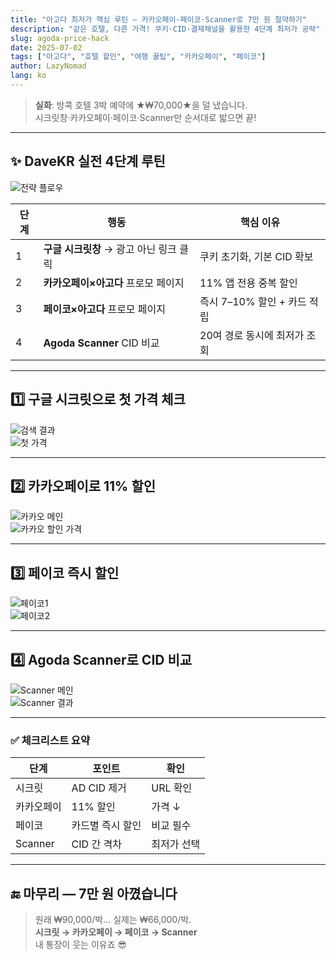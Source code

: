 ```yaml
---
title: "아고다 최저가 핵심 루틴 — 카카오페이·페이코·Scanner로 7만 원 절약하기"
description: "같은 호텔, 다른 가격! 쿠키·CID·결제채널을 활용한 4단계 최저가 공략"
slug: agoda-price-hack
date: 2025-07-02
tags: ["아고다", "호텔 할인", "여행 꿀팁", "카카오페이", "페이코"]
author: LazyNomad
lang: ko
---
```


> **실화**: 방콕 호텔 3박 예약에 ★₩70,000★을 덜 냈습니다.  
> 시크릿창·카카오페이·페이코·Scanner만 순서대로 밟으면 끝!

---

## ✨ DaveKR 실전 4단계 루틴

![전략 플로우](/static/images/agoda/00_agoda_direct_price.png "전체 흐름")

| 단계 | 행동 | 핵심 이유 |
|------|------|-----------|
| 1 | **구글 시크릿창** → 광고 아닌 링크 클릭 | 쿠키 초기화, 기본 CID 확보 |
| 2 | **카카오페이×아고다** 프로모 페이지 | 11% 앱 전용 중복 할인 |
| 3 | **페이코×아고다** 프로모 페이지 | 즉시 7–10% 할인 + 카드 적립 |
| 4 | **Agoda Scanner** CID 비교 | 20여 경로 동시에 최저가 조회 |

---

## 1️⃣ 구글 시크릿으로 첫 가격 체크

![검색 결과](/static/images/agoda/01_google_search_agoda.png)  
![첫 가격](/static/images/agoda/02_agoda_google_price.png)

---

## 2️⃣ 카카오페이로 11% 할인

![카카오 메인](/static/images/agoda/03_agoda_kakaopay_main.png)  
![카카오 할인 가격](/static/images/agoda/04_agoda_kakaopay_price.png)

---

## 3️⃣ 페이코 즉시 할인

![페이코1](/static/images/agoda/05_agoda_payco_price.png)  
![페이코2](/static/images/agoda/06_agoda_payco_price.png)

---

## 4️⃣ Agoda Scanner로 CID 비교

![Scanner 메인](/static/images/agoda/07_agoda_scanner_main.png)  
![Scanner 결과](/static/images/agoda/08_agoda_scanner_result.png)

---

### ✅ 체크리스트 요약

| 단계 | 포인트 | 확인 |
|------|--------|------|
| 시크릿 | AD CID 제거 | URL 확인 |
| 카카오페이 | 11% 할인 | 가격 ↓ |
| 페이코 | 카드별 즉시 할인 | 비교 필수 |
| Scanner | CID 간 격차 | 최저가 선택 |

---

## 🔚 마무리 — 7만 원 아꼈습니다

> 원래 ₩90,000/박… 실제는 ₩66,000/박.  
> **시크릿 → 카카오페이 → 페이코 → Scanner**  
> 내 통장이 웃는 이유죠 😎
